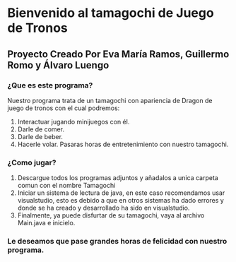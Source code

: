 # Bienvenido al tamagochi de Juego de Tronos 
## Proyecto Creado Por Eva María Ramos, Guillermo Romo y Álvaro Luengo
### ¿Que es este programa?
Nuestro programa trata de un tamagochi con apariencia de Dragon de juego de tronos con el cual podremos: 
1. Interactuar jugando minijuegos con él.
2. Darle de comer.
3. Darle de beber.
4. Hacerle volar.
Pasaras horas de entretenimiento con nuestro tamagochi.
### ¿Como jugar?
1. Descargue todos los programas adjuntos y añadalos a unica carpeta comun con el nombre Tamagochi
2. Iniciar un sistema de lectura de java, en este caso recomendamos usar visualstudio, esto es debido a que en otros sistemas ha dado errores y donde se ha creado y desarrollado ha sido en visualstudio.
3. Finalmente, ya puede disfurtar de su tamagochi, vaya al archivo Main.java e inicielo.
### Le deseamos que pase grandes horas de felicidad con nuestro programa.

